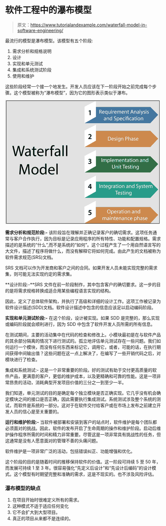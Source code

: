 # 软件工程中的瀑布模型

> 原文：<https://www.tutorialandexample.com/waterfall-model-in-software-engineering/>

最流行的模型是瀑布模型。该模型有五个阶段:

1.  需求分析和规格说明
2.  设计
3.  实现和单元测试
4.  集成和系统测试阶段
5.  使用和维护

这些阶段经常一个接一个地发生。开发人员应该在下一阶段开始之前完成每个步骤。这个模型被称为“瀑布模型”，因为它的图形表示类似于瀑布。

![Waterfall Model in Software Engineering](img/0c91fc809d3cbda1269f9fa809278034.png)

**需求分析和规范阶段:-** 该阶段旨在理解并正确记录客户的确切需求。这项任务通常与客户合作执行，因为目标是记录应用程序的所有特性、功能和配置规格。需求描述的是系统的“什么”,而不是系统的“如何”。这个过程产生了一个用自然语言写的大文件，描述了程序将做什么，而没有解释它将如何完成。由此产生的文档被称为软件需求规范(SRS)文档。

SRS 文档可以作为开发商和客户之间的合同。如果开发人员未能实现完整的需求集，则可能无法实现约定的需求集。

**设计阶段:-**SRS 文件在前一阶段制作，其中包含客户的确切要求。这一步的目的是将需求规格转换成适合用某些编程语言实现的结构。

因此，定义了总体软件架构，并执行了高级和详细的设计工作。这项工作被记录为软件设计描述(SDD)文档。软件设计描述中包含的信息应该足以启动编码阶段。

**实现和单元测试阶段:-** 在这个阶段，设计被实现。如果 SDD 是完整的，那么实现或编码阶段就会顺利进行，因为 SDD 中包含了软件开发人员所需的所有信息。

在测试期间，主要的活动集中在代码的检查和修改上。小模块最初是在与软件产品的其余部分隔离的情况下进行测试的。孤立地评估单元测试存在一些问题。我们如何运行一个模块，而没有任何东西来标记它，调用它，或者，可能的话，在执行期间获得中间输出值？这些问题在这一点上解决了，在编写了一些开销代码之后，对模块进行了检查。

集成和系统测试:- 这是一个非常重要的阶段。好的测试有助于交付更高质量的软件产品，更满意的客户，更低的维护成本，以及更精确和可靠的性能。这是一项非常昂贵的活动，消耗典型开发项目价值的三分之一到至少一半。

我们知道，单元测试的目的是确定每个独立模块是否正确实现。它几乎没有机会确定模块之间的接口是否正确，因此需要执行集成测试。系统测试涉及整个系统的测试，而软件是系统的一部分。这对于在软件交付给客户或在市场上发布之前建立开发人员的信心是至关重要的。

**运行和维护阶段:-** 当软件被部署和安装到客户的站点时，软件维护是每个团队都必须面对的挑战。因此，软件的发布开启了生命周期的操作和维护阶段。启动后维护操作程序所需的时间和精力非常重要。尽管这是一项非常具有挑战性的任务，但这通常是没有人愿意面对的管理不善的头痛问题。

软件维护是一项非常广泛的活动，包括错误纠正、功能增强和优化。

这个阶段的目的是随着时间的推移保持软件的价值。这一阶段可持续 5 至 50 年，而发展可持续 1 至 3 年。很容易强化“先定义后设计”和“先设计后编码”的设计模式。这个模型有时期望完整和准确的需求，这是不现实的。也不涉及风险评估。

### 瀑布模型的缺点

1.  在项目开始时很难定义所有的需求。
2.  这种模式不适于适应任何变化
3.  它不会扩大到大型项目。
4.  真正的项目从来都不是连续的。